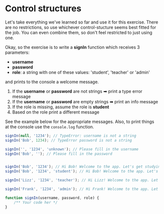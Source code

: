 # Control structures

Let's take everything we've learned so far and use it for this exercise. There are no restrictions, so use whichever control-stucture seems best fitted for the job. You can even combine them, so don't feel restricted to just using one.

Okay, so the exercise is to write a **signIn** function which receives 3 parameters:

* **username** 
* **password** 
* **role**: a string with one of these values:  'student', 'teacher' or 'admin'

and prints to the console a welcome message.

1. If the **username** or **password** are not strings ➡ print a type error message
2. If the **username** or **password** are empty strings ➡ print an info message
3. If the role is missing, assume the role is **student**
4. Based on the role print a different message

See the example below for the appropriate messages. Also, to print things at the console use the `console.log` function.

```javascript
signIn(null, '1234'); // TypeError: username is not a string
signIn('Bob', 1234); // TypeError password is not a string

signIn('', '1234', 'unknown'); // Please fill in the username
signIn('Bob', ''); // Please fill in the password


signIn('Bob', '1234'); // Hi Bob! Welcome to the app. Let's get studying
signIn('Bob', '1234', 'student'); // Hi Bob! Welcome to the app. Let's get studying

signIn('Lizz', '1234', 'teacher'); // Hi Lizz! Welcome to the app. Let's get teaching

signIn('Frank', '1234', 'admin'); // Hi Frank! Welcome to the app. Let's get managing

function signIn(username, password, role) {
    /** Your code her */
}
```